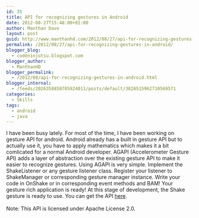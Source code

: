 ```yaml
---
id: 35
title: API for recognizing gestures in Android
date: 2012-08-27T15:48:00+01:00
author: Manthan Dave
layout: post
guid: http://www.manthanhd.com/2012/08/27/api-for-recognizing-gestures-in-android/
permalink: /2012/08/27/api-for-recognizing-gestures-in-android/
blogger_blog:
  - codeninjutsu.blogspot.com
blogger_author:
  - ManthanHD
blogger_permalink:
  - /2012/08/api-for-recognizing-gestures-in-android.html
blogger_internal:
  - /feeds/2026358850785924011/posts/default/3826515962710569571
categories:
  - Skills
tags:
  - android
  - java
---
```

I have been busy lately. For most of the time, I have been working on gesture API for android. Android already has a built in gesture API but to actually use it, you have to apply mathematics which makes it a bit comlicated for a normal Android developer. AGAPI (Accelerometer Gesture API) adds a layer of abstraction over the existing gesture API to make it easier to recognize gestures. Using AGAPI is very simple. Implement the ShakeListener or any gesture listener class. Register your listener to ShakeManager or corresponding gesture manager instance. Write your code in OnShake or in corresponding event methods and BAM! Your gesture rich application is ready! At this stage of development, the Shake gesture is ready to use. You can get the API <a href="http://code.google.com/p/ag-api/downloads/list" target="_blank">here</a>.<br /><br />Note: This API is licensed under Apache License 2.0.